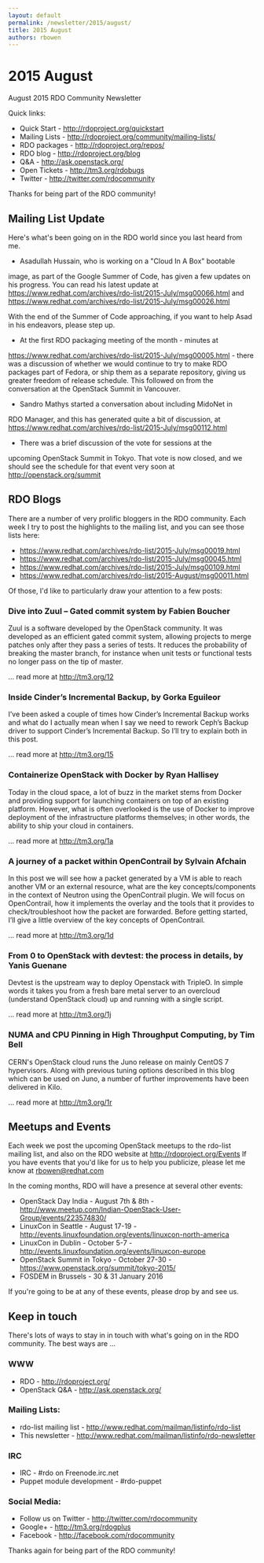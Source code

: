 ```yaml
---
layout: default
permalink: /newsletter/2015/august/
title: 2015 August
authors: rbowen
---
```


# 2015 August

August 2015 RDO Community Newsletter

Quick links:

*   Quick Start - <http://rdoproject.org/quickstart>
*   Mailing Lists - <http://rdoproject.org/community/mailing-lists/>
*   RDO packages - <http://rdoproject.org/repos/>
*   RDO blog - <http://rdoproject.org/blog>
*   Q&A - <http://ask.openstack.org/>
*   Open Tickets - <http://tm3.org/rdobugs>
*   Twitter - <http://twitter.com/rdocommunity>

Thanks for being part of the RDO community!

## Mailing List Update

Here's what's been going on in the RDO world since you last heard from me.

*   Asadullah Hussain, who is working on a "Cloud In A Box" bootable

image, as part of the Google Summer of Code, has given a few updates on his progress. You can read his latest update at <https://www.redhat.com/archives/rdo-list/2015-July/msg00066.html> and <https://www.redhat.com/archives/rdo-list/2015-July/msg00026.html>

With the end of the Summer of Code approaching, if you want to help Asad in his endeavors, please step up.

*   At the first RDO packaging meeting of the month - minutes at

<https://www.redhat.com/archives/rdo-list/2015-July/msg00005.html> - there was a discussion of whether we would continue to try to make RDO packages part of Fedora, or ship them as a separate repository, giving us greater freedom of release schedule. This followed on from the conversation at the OpenStack Summit in Vancouver.

*   Sandro Mathys started a conversation about including MidoNet in

RDO Manager, and this has generated quite a bit of discussion, at <https://www.redhat.com/archives/rdo-list/2015-July/msg00112.html>

*   There was a brief discussion of the vote for sessions at the

upcoming OpenStack Summit in Tokyo. That vote is now closed, and we should see the schedule for that event very soon at <http://openstack.org/summit>

## RDO Blogs

There are a number of very prolific bloggers in the RDO community. Each week I try to post the highlights to the mailing list, and you can see those lists here:

*   <https://www.redhat.com/archives/rdo-list/2015-July/msg00019.html>
*   <https://www.redhat.com/archives/rdo-list/2015-July/msg00045.html>
*   <https://www.redhat.com/archives/rdo-list/2015-July/msg00109.html>
*   <https://www.redhat.com/archives/rdo-list/2015-August/msg00011.html>

Of those, I'd like to particularly draw your attention to a few posts:

### Dive into Zuul – Gated commit system by Fabien Boucher

Zuul is a software developed by the OpenStack community. It was developed as an efficient gated commit system, allowing projects to merge patches only after they pass a series of tests. It reduces the probability of breaking the master branch, for instance when unit tests or functional tests no longer pass on the tip of master.

... read more at <http://tm3.org/12>

### Inside Cinder’s Incremental Backup, by Gorka Eguileor

I’ve been asked a couple of times how Cinder’s Incremental Backup works and what do I actually mean when I say we need to rework Ceph’s Backup driver to support Cinder’s Incremental Backup. So I’ll try to explain both in this post.

... read more at <http://tm3.org/15>

### Containerize OpenStack with Docker by Ryan Hallisey

Today in the cloud space, a lot of buzz in the market stems from Docker and providing support for launching containers on top of an existing platform. However, what is often overlooked is the use of Docker to improve deployment of the infrastructure platforms themselves; in other words, the ability to ship your cloud in containers.

... read more at <http://tm3.org/1a>

### A journey of a packet within OpenContrail by Sylvain Afchain

In this post we will see how a packet generated by a VM is able to reach another VM or an external resource, what are the key concepts/components in the context of Neutron using the OpenContrail plugin. We will focus on OpenContrail, how it implements the overlay and the tools that it provides to check/troubleshoot how the packet are forwarded. Before getting started, I’ll give a little overview of the key concepts of OpenContrail.

... read more at <http://tm3.org/1d>

### From 0 to OpenStack with devtest: the process in details, by Yanis Guenane

Devtest is the upstream way to deploy Openstack with TripleO. In simple words it takes you from a fresh bare metal server to an overcloud (understand OpenStack cloud) up and running with a single script.

... read more at <http://tm3.org/1j>

### NUMA and CPU Pinning in High Throughput Computing, by Tim Bell

CERN's OpenStack cloud runs the Juno release on mainly CentOS 7 hypervisors. Along with previous tuning options described in this blog which can be used on Juno, a number of further improvements have been delivered in Kilo.

... read more at <http://tm3.org/1r>

## Meetups and Events

Each week we post the upcoming OpenStack meetups to the rdo-list mailing list, and also on the RDO website at <http://rdoproject.org/Events> If you have events that you'd like for us to help you publicize, please let me know at rbowen@redhat.com

In the coming months, RDO will have a presence at several other events:

*   OpenStack Day India - August 7th & 8th - <http://www.meetup.com/Indian-OpenStack-User-Group/events/223574830/>
*   LinuxCon in Seattle - August 17-19 - <http://events.linuxfoundation.org/events/linuxcon-north-america>
*   LinuxCon in Dublin - October 5-7 - <http://events.linuxfoundation.org/events/linuxcon-europe>
*   OpenStack Summit in Tokyo - October 27-30 - <https://www.openstack.org/summit/tokyo-2015/>
*   FOSDEM in Brussels - 30 & 31 January 2016

If you're going to be at any of these events, please drop by and see us.

## Keep in touch

There's lots of ways to stay in in touch with what's going on in the RDO community. The best ways are ...

### WWW

*   RDO - <http://rdoproject.org/>
*   OpenStack Q&A - <http://ask.openstack.org/>

### Mailing Lists:

*   rdo-list mailing list - <http://www.redhat.com/mailman/listinfo/rdo-list>
*   This newsletter - <http://www.redhat.com/mailman/listinfo/rdo-newsletter>

### IRC

*   IRC - #rdo on Freenode.irc.net
*   Puppet module development - #rdo-puppet

### Social Media:

*   Follow us on Twitter - <http://twitter.com/rdocommunity>
*   Google+ - <http://tm3.org/rdogplus>
*   Facebook - <http://facebook.com/rdocommunity>

Thanks again for being part of the RDO community!
